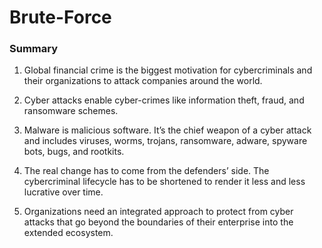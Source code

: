 # Brute-Force

### Summary


1. Global financial crime is the biggest motivation for cybercriminals and their organizations to attack companies around the world.

2. Cyber attacks enable cyber-crimes like information theft, fraud, and ransomware schemes.

3. Malware is malicious software. It’s the chief weapon of a cyber attack and includes viruses, worms, trojans, ransomware, adware, spyware bots, bugs, and rootkits.

4. The real change has to come from the defenders’ side. The cybercriminal lifecycle has to be shortened to render it less and less lucrative over time.

5. Organizations need an integrated approach to protect from cyber attacks that go beyond the boundaries of their enterprise into the extended ecosystem. 
